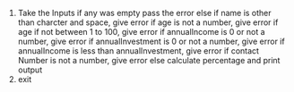 1. Take the Inputs
	if any was empty pass the error
	else 	if name is other than charcter and space, give error
		if age is not a number, give error
		if age if not between 1 to 100, give error
		if annualIncome is 0 or not a number, give error
		if annualInvestment is 0 or not a number, give error
		if annualIncome is less than annualInvestment, give error
		if contact Number is not a number, give error
	else calculate percentage and print output
2. exit
